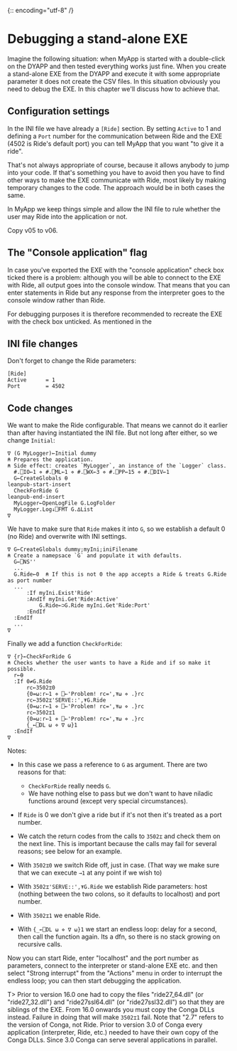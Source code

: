 {:: encoding="utf-8" /}

# Debugging a stand-alone EXE

Imagine the following situation: when MyApp is started with a double-click on the DYAPP and then tested everything works just fine. When you create a stand-alone EXE from the DYAPP and execute it with some appropriate parameter it does not create the CSV files. In this situation obviously you need to debug the EXE. In this chapter we'll discuss how to achieve that.


## Configuration settings

In the INI file we have already a `[Ride]` section. By setting `Active` to 1 and defining a `Port` number for the communication between Ride and the EXE (4502 is Ride's default port) you can tell MyApp that you want "to give it a ride".

That's not always appropriate of course, because it allows anybody to jump into your code. If that's something you have to avoid then you have to find other ways to make the EXE communicate with Ride, most likely by making temporary changes to the code. The approach would be in both cases the same.

In MyApp we keep things simple and allow the INI file to rule whether the user may Ride into the application or not.

Copy v05 to v06.


## The "Console application" flag

In case you've exported the EXE with the "console application" check box ticked there is a problem: although you will be able to connect to the EXE with Ride, all output goes into the console window. That means that you can enter statements in Ride but any response from the interpreter goes to the console window rather than Ride.

For debugging purposes it is therefore recommended to recreate the EXE with the check box unticked. As mentioned in the 


## INI file changes

Don't forget to change the Ride parameters:

~~~
[Ride]
Active      = 1
Port        = 4502
~~~


## Code changes

We want to make the Ride configurable. That means we cannot do it earlier than after having instantiated the INI file. But not long after either, so we change `Initial`:

~~~
∇ (G MyLogger)←Initial dummy
⍝ Prepares the application.
⍝ Side effect: creates `MyLogger`, an instance of the `Logger` class.
  #.⎕IO←1 ⋄ #.⎕ML←1 ⋄ #.⎕WX←3 ⋄ #.⎕PP←15 ⋄ #.⎕DIV←1
  G←CreateGlobals ⍬
leanpub-start-insert  
  CheckForRide G
leanpub-end-insert  
  MyLogger←OpenLogFile G.LogFolder
  MyLogger.Log↓⎕FMT G.∆List
∇
~~~    

We have to make sure that `Ride` makes it into `G`, so we establish a default 0 (no Ride) and overwrite with INI settings.

~~~
∇ G←CreateGlobals dummy;myIni;iniFilename
⍝ Create a namepsace `G` and populate it with defaults.
  G←⎕NS''
  ...  
  G.Ride←0  ⍝ If this is not 0 the app accepts a Ride & treats G.Ride as port number
  ...
      :If myIni.Exist'Ride'
      :AndIf myIni.Get'Ride:Active'
          G.Ride←⊃G.Ride myIni.Get'Ride:Port'
      :EndIf
  :EndIf
  ...
∇
~~~

Finally we add a function `CheckForRide`:

~~~
∇ {r}←CheckForRide G
⍝ Checks whether the user wants to have a Ride and if so make it possible.
  r←⍬
  :If 0≠G.Ride
      rc←3502⌶0
      {0=⍵:r←1 ⋄ ⎕←'Problem! rc=',⍕⍵ ⋄ .}rc
      rc←3502⌶'SERVE::',⍕G.Ride
      {0=⍵:r←1 ⋄ ⎕←'Problem! rc=',⍕⍵ ⋄ .}rc
      rc←3502⌶1
      {0=⍵:r←1 ⋄ ⎕←'Problem! rc=',⍕⍵ ⋄ .}rc
      {_←⎕DL ⍵ ⋄ ∇ ⍵}1
  :EndIf
∇
~~~

Notes:

* In this case we pass a reference to `G` as argument. There are two reasons for that:
  * `CheckForRide` really needs `G`.
  * We have nothing else to pass but we don't want to have niladic functions around (except very special circumstances).
  
* If `Ride` is 0 we don't give a ride but if it's not then it's treated as a port number.

* We catch the return codes from the calls to `3502⌶` and check them on the next line. This is important because the calls may fail for several reasons; see below for an example.

* With `3502⌶0` we switch Ride off, just in case. (That way we make sure that we can execute `→1` at any point if we wish to)

* With `3502⌶'SERVE::',⍕G.Ride` we establish Ride parameters: host (nothing between the two colons, so it defaults to localhost) and port number.

* With `3502⌶1` we enable Ride.

* With `{_←⎕DL ⍵ ⋄ ∇ ⍵}1` we start an endless loop: delay for a second, then call the function again. Its a dfn, so there is no stack growing on recursive calls.

Now you can start Ride, enter "localhost" and the port number as parameters, connect to the interpreter or stand-alone EXE etc. and then select "Strong interrupt" from the "Actions" menu in order to interrupt the endless loop; you can then start debugging the application.

T> Prior to version 16.0 one had to copy the files "ride27_64.dll" (or "ride27_32.dll") and "ride27ssl64.dll" (or "ride27ssl32.dll") so that they are siblings of the EXE. From 16.0 onwards you must copy the Conga DLLs instead. Failure in doing that will make `3502⌶1` fail. Note that "2.7" refers to the version of Conga, not Ride. Prior to version 3.0 of Conga every application (interpreter, Ride, etc.) needed to have their own copy of the Conga DLLs. Since 3.0 Conga can serve several applications in parallel.